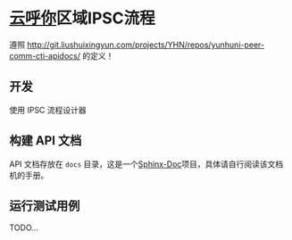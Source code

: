 # [云呼你][yunhuni]区域IPSC流程

遵照 http://git.liushuixingyun.com/projects/YHN/repos/yunhuni-peer-comm-cti-apidocs/ 的定义！

## 开发
使用 IPSC 流程设计器

## 构建 API 文档
API 文档存放在 `docs` 目录，这是一个[Sphinx-Doc]项目，具体请自行阅读该文档机的手册。

## 运行测试用例
TODO...



[yunhuni]:http://yunhuni.com/
[Sphinx-Doc]:http://sphinx-doc.com/
